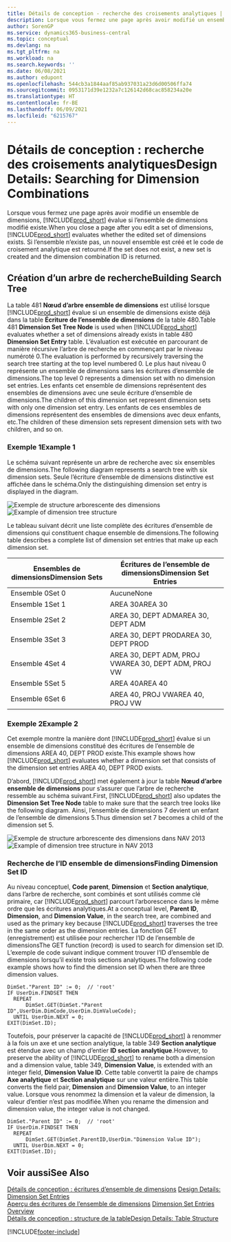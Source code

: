 ```yaml
---
title: Détails de conception - recherche des croisements analytiques | Microsoft Docs
description: Lorsque vous fermez une page après avoir modifié un ensemble de dimensions, Business Central évalue si l’ensemble de dimensions modifié existe. Si l’ensemble n’existe pas, un nouvel ensemble est créé et le code de croisement analytique est retourné.
author: SorenGP
ms.service: dynamics365-business-central
ms.topic: conceptual
ms.devlang: na
ms.tgt_pltfrm: na
ms.workload: na
ms.search.keywords: ''
ms.date: 06/08/2021
ms.author: edupont
ms.openlocfilehash: 544cb3a1844aaf85ab937031a23d6d00506ffa74
ms.sourcegitcommit: 0953171d39e1232a7c126142d68cac858234a20e
ms.translationtype: HT
ms.contentlocale: fr-BE
ms.lasthandoff: 06/09/2021
ms.locfileid: "6215767"
---
```

# <a name="design-details-searching-for-dimension-combinations"></a><span data-ttu-id="6c682-104">Détails de conception : recherche des croisements analytiques</span><span class="sxs-lookup"><span data-stu-id="6c682-104">Design Details: Searching for Dimension Combinations</span></span>
<span data-ttu-id="6c682-105">Lorsque vous fermez une page après avoir modifié un ensemble de dimensions, [!INCLUDE[prod_short](includes/prod_short.md)] évalue si l’ensemble de dimensions modifié existe.</span><span class="sxs-lookup"><span data-stu-id="6c682-105">When you close a page after you edit a set of dimensions, [!INCLUDE[prod_short](includes/prod_short.md)] evaluates whether the edited set of dimensions exists.</span></span> <span data-ttu-id="6c682-106">Si l’ensemble n’existe pas, un nouvel ensemble est créé et le code de croisement analytique est retourné.</span><span class="sxs-lookup"><span data-stu-id="6c682-106">If the set does not exist, a new set is created and the dimension combination ID is returned.</span></span>  

## <a name="building-search-tree"></a><span data-ttu-id="6c682-107">Création d’un arbre de recherche</span><span class="sxs-lookup"><span data-stu-id="6c682-107">Building Search Tree</span></span>  
 <span data-ttu-id="6c682-108">La table 481 **Nœud d’arbre ensemble de dimensions** est utilisé lorsque [!INCLUDE[prod_short](includes/prod_short.md)] évalue si un ensemble de dimensions existe déjà dans la table **Écriture de l’ensemble de dimensions** de la table 480.</span><span class="sxs-lookup"><span data-stu-id="6c682-108">Table 481 **Dimension Set Tree Node** is used when [!INCLUDE[prod_short](includes/prod_short.md)] evaluates whether a set of dimensions already exists in table 480 **Dimension Set Entry** table.</span></span> <span data-ttu-id="6c682-109">L’évaluation est exécutée en parcourant de manière récursive l’arbre de recherche en commençant par le niveau numéroté 0.</span><span class="sxs-lookup"><span data-stu-id="6c682-109">The evaluation is performed by recursively traversing the search tree starting at the top level numbered 0.</span></span> <span data-ttu-id="6c682-110">Le plus haut niveau 0 représente un ensemble de dimensions sans les écritures d’ensemble de dimensions.</span><span class="sxs-lookup"><span data-stu-id="6c682-110">The top level 0 represents a dimension set with no dimension set entries.</span></span> <span data-ttu-id="6c682-111">Les enfants cet ensemble de dimensions représentent des ensembles de dimensions avec une seule écriture d’ensemble de dimensions.</span><span class="sxs-lookup"><span data-stu-id="6c682-111">The children of this dimension set represent dimension sets with only one dimension set entry.</span></span> <span data-ttu-id="6c682-112">Les enfants de ces ensembles de dimensions représentent des ensembles de dimensions avec deux enfants, etc.</span><span class="sxs-lookup"><span data-stu-id="6c682-112">The children of these dimension sets represent dimension sets with two children, and so on.</span></span>  

### <a name="example-1"></a><span data-ttu-id="6c682-113">Exemple 1</span><span class="sxs-lookup"><span data-stu-id="6c682-113">Example 1</span></span>  
 <span data-ttu-id="6c682-114">Le schéma suivant représente un arbre de recherche avec six ensembles de dimensions.</span><span class="sxs-lookup"><span data-stu-id="6c682-114">The following diagram represents a search tree with six dimension sets.</span></span> <span data-ttu-id="6c682-115">Seule l’écriture d’ensemble de dimensions distinctive est affichée dans le schéma.</span><span class="sxs-lookup"><span data-stu-id="6c682-115">Only the distinguishing dimension set entry is displayed in the diagram.</span></span>  

 <span data-ttu-id="6c682-116">![Exemple de structure arborescente des dimensions](media/nav2013_dimension_tree.png "Exemple de structure arborescente des dimensions")</span><span class="sxs-lookup"><span data-stu-id="6c682-116">![Example of dimension tree structure](media/nav2013_dimension_tree.png "Example of dimension tree structure")</span></span>  

 <span data-ttu-id="6c682-117">Le tableau suivant décrit une liste complète des écritures d’ensemble de dimensions qui constituent chaque ensemble de dimensions.</span><span class="sxs-lookup"><span data-stu-id="6c682-117">The following table describes a complete list of dimension set entries that make up each dimension set.</span></span>  

|<span data-ttu-id="6c682-118">Ensembles de dimensions</span><span class="sxs-lookup"><span data-stu-id="6c682-118">Dimension Sets</span></span>|<span data-ttu-id="6c682-119">Écritures de l’ensemble de dimensions</span><span class="sxs-lookup"><span data-stu-id="6c682-119">Dimension Set Entries</span></span>|  
|--------------------|---------------------------|  
|<span data-ttu-id="6c682-120">Ensemble 0</span><span class="sxs-lookup"><span data-stu-id="6c682-120">Set 0</span></span>|<span data-ttu-id="6c682-121">Aucune</span><span class="sxs-lookup"><span data-stu-id="6c682-121">None</span></span>|  
|<span data-ttu-id="6c682-122">Ensemble 1</span><span class="sxs-lookup"><span data-stu-id="6c682-122">Set 1</span></span>|<span data-ttu-id="6c682-123">AREA 30</span><span class="sxs-lookup"><span data-stu-id="6c682-123">AREA 30</span></span>|  
|<span data-ttu-id="6c682-124">Ensemble 2</span><span class="sxs-lookup"><span data-stu-id="6c682-124">Set 2</span></span>|<span data-ttu-id="6c682-125">AREA 30, DEPT ADM</span><span class="sxs-lookup"><span data-stu-id="6c682-125">AREA 30, DEPT ADM</span></span>|  
|<span data-ttu-id="6c682-126">Ensemble 3</span><span class="sxs-lookup"><span data-stu-id="6c682-126">Set 3</span></span>|<span data-ttu-id="6c682-127">AREA 30, DEPT PROD</span><span class="sxs-lookup"><span data-stu-id="6c682-127">AREA 30, DEPT PROD</span></span>|  
|<span data-ttu-id="6c682-128">Ensemble 4</span><span class="sxs-lookup"><span data-stu-id="6c682-128">Set 4</span></span>|<span data-ttu-id="6c682-129">AREA 30, DEPT ADM, PROJ VW</span><span class="sxs-lookup"><span data-stu-id="6c682-129">AREA 30, DEPT ADM, PROJ VW</span></span>|  
|<span data-ttu-id="6c682-130">Ensemble 5</span><span class="sxs-lookup"><span data-stu-id="6c682-130">Set 5</span></span>|<span data-ttu-id="6c682-131">AREA 40</span><span class="sxs-lookup"><span data-stu-id="6c682-131">AREA 40</span></span>|  
|<span data-ttu-id="6c682-132">Ensemble 6</span><span class="sxs-lookup"><span data-stu-id="6c682-132">Set 6</span></span>|<span data-ttu-id="6c682-133">AREA 40, PROJ VW</span><span class="sxs-lookup"><span data-stu-id="6c682-133">AREA 40, PROJ VW</span></span>|  

### <a name="example-2"></a><span data-ttu-id="6c682-134">Exemple 2</span><span class="sxs-lookup"><span data-stu-id="6c682-134">Example 2</span></span>  
 <span data-ttu-id="6c682-135">Cet exemple montre la manière dont [!INCLUDE[prod_short](includes/prod_short.md)] évalue si un ensemble de dimensions constitué des écritures de l’ensemble de dimensions AREA 40, DEPT PROD existe.</span><span class="sxs-lookup"><span data-stu-id="6c682-135">This example shows how [!INCLUDE[prod_short](includes/prod_short.md)] evaluates whether a dimension set that consists of the dimension set entries AREA 40, DEPT PROD exists.</span></span>  

 <span data-ttu-id="6c682-136">D’abord, [!INCLUDE[prod_short](includes/prod_short.md)] met également à jour la table **Nœud d’arbre ensemble de dimensions** pour s’assurer que l’arbre de recherche ressemble au schéma suivant.</span><span class="sxs-lookup"><span data-stu-id="6c682-136">First, [!INCLUDE[prod_short](includes/prod_short.md)] also updates the **Dimension Set Tree Node** table to make sure that the search tree looks like the following diagram.</span></span> <span data-ttu-id="6c682-137">Ainsi, l’ensemble de dimensions 7 devient un enfant de l’ensemble de dimensions 5.</span><span class="sxs-lookup"><span data-stu-id="6c682-137">Thus dimension set 7 becomes a child of the dimension set 5.</span></span>  

 <span data-ttu-id="6c682-138">![Exemple de structure arborescente des dimensions dans NAV 2013](media/nav2013_dimension_tree_example2.png "Exemple de structure arborescente des dimensions dans NAV 2013")</span><span class="sxs-lookup"><span data-stu-id="6c682-138">![Example of dimension tree structure in NAV 2013](media/nav2013_dimension_tree_example2.png "Example of dimension tree structure in NAV 2013")</span></span>  

### <a name="finding-dimension-set-id"></a><span data-ttu-id="6c682-139">Recherche de l’ID ensemble de dimensions</span><span class="sxs-lookup"><span data-stu-id="6c682-139">Finding Dimension Set ID</span></span>  
 <span data-ttu-id="6c682-140">Au niveau conceptuel, **Code parent**, **Dimension** et **Section analytique**, dans l’arbre de recherche, sont combinés et sont utilisés comme clé primaire, car [!INCLUDE[prod_short](includes/prod_short.md)] parcourt l’arborescence dans le même ordre que les écritures analytiques.</span><span class="sxs-lookup"><span data-stu-id="6c682-140">At a conceptual level, **Parent ID**, **Dimension**, and **Dimension Value**, in the search tree, are combined and used as the primary key because [!INCLUDE[prod_short](includes/prod_short.md)] traverses the tree in the same order as the dimension entries.</span></span> <span data-ttu-id="6c682-141">La fonction GET (enregistrement) est utilisée pour rechercher l’ID de l’ensemble de dimensions</span><span class="sxs-lookup"><span data-stu-id="6c682-141">The GET function (record) is used to search for dimension set ID.</span></span> <span data-ttu-id="6c682-142">L’exemple de code suivant indique comment trouver l’ID d’ensemble de dimensions lorsqu’il existe trois sections analytiques.</span><span class="sxs-lookup"><span data-stu-id="6c682-142">The following code example shows how to find the dimension set ID when there are three dimension values.</span></span>  

```  
DimSet."Parent ID" := 0;  // 'root'  
IF UserDim.FINDSET THEN  
  REPEAT  
      DimSet.GET(DimSet."Parent ID",UserDim.DimCode,UserDim.DimValueCode);  
  UNTIL UserDim.NEXT = 0;  
EXIT(DimSet.ID);  

```  

<span data-ttu-id="6c682-143">Toutefois, pour préserver la capacité de [!INCLUDE[prod_short](includes/prod_short.md)] à renommer à la fois un axe et une section analytique, la table 349 **Section analytique** est étendue avec un champ d’entier **ID section analytique**.</span><span class="sxs-lookup"><span data-stu-id="6c682-143">However, to preserve the ability of [!INCLUDE[prod_short](includes/prod_short.md)] to rename both a dimension and a dimension value, table 349, **Dimension Value**, is extended with an integer field, **Dimension Value ID**.</span></span> <span data-ttu-id="6c682-144">Cette table convertit la paire de champs **Axe analytique** et **Section analytique** sur une valeur entière.</span><span class="sxs-lookup"><span data-stu-id="6c682-144">This table converts the field pair, **Dimension** and **Dimension Value**, to an integer value.</span></span> <span data-ttu-id="6c682-145">Lorsque vous renommez la dimension et la valeur de dimension, la valeur d’entier n’est pas modifiée.</span><span class="sxs-lookup"><span data-stu-id="6c682-145">When you rename the dimension and dimension value, the integer value is not changed.</span></span>  

```  
DimSet."Parent ID" := 0;  // 'root'  
IF UserDim.FINDSET THEN  
  REPEAT  
      DimSet.GET(DimSet.ParentID,UserDim."Dimension Value ID");  
  UNTIL UserDim.NEXT = 0;  
EXIT(DimSet.ID);  

```  

## <a name="see-also"></a><span data-ttu-id="6c682-146">Voir aussi</span><span class="sxs-lookup"><span data-stu-id="6c682-146">See Also</span></span>
    
 <span data-ttu-id="6c682-147">[Détails de conception : écritures d’ensemble de dimensions](design-details-dimension-set-entries.md) </span><span class="sxs-lookup"><span data-stu-id="6c682-147">[Design Details: Dimension Set Entries](design-details-dimension-set-entries.md) </span></span>  
 <span data-ttu-id="6c682-148">[Aperçu des écritures de l’ensemble de dimensions](design-details-dimension-set-entries-overview.md) </span><span class="sxs-lookup"><span data-stu-id="6c682-148">[Dimension Set Entries Overview](design-details-dimension-set-entries-overview.md) </span></span>  
 [<span data-ttu-id="6c682-149">Détails de conception : structure de la table</span><span class="sxs-lookup"><span data-stu-id="6c682-149">Design Details: Table Structure</span></span>](design-details-table-structure.md)   
 


[!INCLUDE[footer-include](includes/footer-banner.md)]
